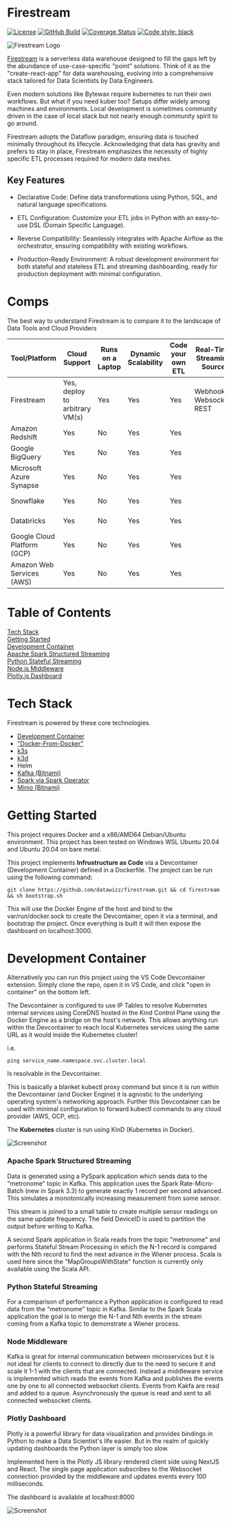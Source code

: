 <!--
License
<!-- START Firestream -->
# Firestream
[![License](https://img.shields.io/:license-Apache%202-blue.svg)](https://www.apache.org/licenses/LICENSE-2.0.txt)
[![GitHub Build](https://github.com/apache/airflow/workflows/Tests/badge.svg)](https://github.com/apache/airflow/actions)
[![Coverage Status](https://codecov.io/gh/apache/airflow/graph/badge.svg?token=WdLKlKHOAU)](https://codecov.io/gh/apache/airflow)
[![Code style: black](https://img.shields.io/badge/code%20style-black-000000.svg)](https://github.com/psf/black)


<picture width="500">
  <img
    src="static/images/firestream_banner.png"
    alt="Firestream Logo"
  />
</picture>

[Firestream](https://example.com/firestream/stable/) is a serverless data warehouse designed to fill the gaps left by the abundance of use-case-specific "point" solutions. Think of it as the "create-react-app" for data warehousing, evolving into a comprehensive stack tailored for Data Scientists by Data Engineers.

Even modern solutions like Bytewax require kubernetes to run their own workflows. But what if you need kuber too? Setups differ widely among machines and environments. Local development is sometimes community driven in the case of local stack but not nearly enough community spirit to go around.

Firestream adopts the Dataflow paradigm, ensuring data is touched minimally throughout its lifecycle. Acknowledging that data has gravity and prefers to stay in place, Firestream emphasizes the necessity of highly specific ETL processes required for modern data meshes.

## Key Features
* Declarative Code: Define data transformations using Python, SQL, and natural language specifications.

* ETL Configuration: Customize your ETL jobs in Python with an easy-to-use DSL (Domain Specific Language).

* Reverse Compatibility: Seamlessly integrates with Apache Airflow as the orchestrator, ensuring compatibility with existing workflows.

* Production-Ready Environment: A robust development environment for both stateful and stateless ETL and streaming dashboarding, ready for production deployment with minimal configuration.



# Comps

The best way to understand Firestream is to compare it to the landscape of Data Tools and Cloud Providers

| Tool/Platform            | Cloud Support                  | Runs on a Laptop | Dynamic Scalability | Code your own ETL | Real-Time Streaming Source | Real-Time Streaming Effects | Built on Open Source | Identity Management | User-Friendly Interface         | Kubernetes as a Service | BI Tool Compatible                    |
|--------------------------|--------------------------------|------------------|---------------------|-------------------|----------------------------|----------------------------|-----------------------|----------------------|----------------------------------|------------------------|---------------------------------------|
| Firestream               | Yes, deploy to arbitrary VM(s) | Yes              | Yes                 | Yes               | Webhooks, Websocket, REST  | Webhooks, Websocket, REST  | 100%                  | #TODO                | CLI, IDE (vscode), Services Interfaces | Yes                    | Apache Hive 2.0 API w integrated Catalog |
| Amazon Redshift          | Yes                            | No               | Yes                 | Yes               |                            | No                         | ~90%, postgres        | Yes                  | GUI                              | No                     | Widely Supported                      |
| Google BigQuery          | Yes                            | No               | Yes                 | Yes               |                            | No                         | 0%                    | Yes                  | Yes                              | No                     | Widely Supported                      |
| Microsoft Azure Synapse  | Yes                            | No               | Yes                 | Yes               |                            | No                         | 0%                    | Yes                  | Yes                              | No                     | ?                                     |
| Snowflake                | Yes                            | No               | Yes                 | Yes               |                            | No                         | 0%                    | Yes                  | Yes                              | No                     | Widely Supported                      |
| Databricks               | Yes                            | No               | Yes                 | Yes               |                            | No                         | 90%, spark            | Yes                  | Yes                              | No                     | Widely Supported                      |
| Google Cloud Platform (GCP) | Yes                         | No               | Yes                 | Yes               |                            | With dedicated project     | Extensive             | Yes                  | Yes                              | Yes                    | N/A                                   |
| Amazon Web Services (AWS) | Yes                           | No               | Yes                 | Yes               |                            | With dedicated project     | Extensive             | Yes                  | Yes                              | Yes                    | N/A                                   |









# Table of Contents  
[Tech Stack](#tech-stack)  
[Getting Started](#getting-started)  
[Development Container](#development-container)  
[Apache Spark Structured Streaming](#apache-spark-structured-streaming)  
[Python Stateful Streaming](#python-stateful-streaming)  
[Node.js Middleware](#node-middleware)  
[Plotly.js Dashboard](#plotly-dashboard)  

# Tech Stack

Firestream is powered by these core technologies.

* [Development Container](https://github.com/devcontainers)
* ["Docker-From-Docker"](https://github.com/devcontainers/features/tree/main/src/docker-outside-of-docker)
* [k3s](https://k3s.io/) 
* [k3d](https://github.com/k3d-io/k3d)
* Helm
* [Kafka (Bitnami)](https://github.com/bitnami/charts/tree/main/bitnami/kafka)
* [Spark via Spark Operator](https://github.com/kubeflow/spark-operator)
* [Minio (Bitnami)](https://github.com/bitnami/charts/tree/main/bitnami/minio)


# Getting Started

This project requires Docker and a x86/AMD64 Debian/Ubuntu environment. This project has been tested on Windows WSL Ubuntu 20.04 and Ubuntu 20.04 on bare metal.

This project implements **Infrustructure as Code** via a Devcontainer (Development Container) defined in a Dockerfile. The project can be run using the following command:

```
git clone https://github.com/datawizz/firestream.git && cd firestream && sh bootstrap.sh
```

This will use the Docker Engine of the host and bind to the var/run/docker.sock to create the Devcontainer, open it via a terminal, and bootstrap the project. Once everything is built it will then expose the dashboard on localhost:3000.



# Development Container

Alternatively you can run this project using the VS Code Devcontainer extension. Simply clone the repo, open it in VS Code, and click "open in container" on the bottom left.

The Devcontainer is configured to use IP Tables to resolve Kubernetes internal services using CoreDNS hosted in the Kind Control Plane using the Docker Engine as a bridge on the host's network. This allows anything run within the Devcontainer to reach local Kubernetes services using the same URL as it would inside the Kubernetes cluster!

i.e. 
```
ping service_name.namespace.svc.cluster.local
```
Is resolvable in the Devcontainer.

This is basically a blanket kubectl proxy command but since it is run within the Devcontainer (and Docker Engine) it is agnostic to the underlying operating system's networking approach. Further this Devcontainer can be used with minimal configuration to forward kubectl commands to any cloud provider (AWS, GCP, etc).

The **Kubernetes** cluster is run using KinD (Kubernetes in Docker).

![Screenshot](static/images/stack.png)


### Apache Spark Structured Streaming

Data is generated using a PySpark application which sends data to the "metronome" topic in Kafka. This application uses the Spark Rate-Micro-Batch (new in Spark 3.3) to generate exactly 1 record per second advanced. This simulates a monotonically increasing measurement from some sensor.

This stream is joined to a small table to create multiple sensor readings on the same update frequency. The field DeviceID is used to partition the output before writing to Kafka.

A second Spark application in Scala reads from the topic "metronome" and performs Stateful Stream Processing in which the N-1 record is compared with the Nth record to find the next advance in the Wiener process. Scala is used here since the "MapGroupsWithState" function is currently only available using the Scala API.

### Python Stateful Streaming

For a comparison of performance a Python application is configured to read data from the "metronome" topic in Kafka. Similar to the Spark Scala application the goal is to merge the N-1 and Nth events in the stream coming from a Kafka topic to demonstrate a Wiener process.

### Node Middleware

Kafka is great for internal communication between microservices but it is not ideal for clients to connect to directly due to the need to secure it and scale it 1-1 with the clients that are connected. Instead a middleware service is implemented which reads the events from Kafka and publishes the events one by one to all connected websocket clients. Events from Kakfa are read and added to a queue. Asynchronously the queue is read and sent to all connected websocket clients.

### Plotly Dashboard

Plotly is a powerful library for data visualization and provides bindings in Python to make a Data Scientist's life easier. But in the realm of quickly updating dashboards the Python layer is simply too slow.

Implemented here is the Plotly JS library rendered client side using NextJS and React. The single page application subscribes to the Websocket connection provided by the middleware and updates events every 100 milliseconds.

The dashboard is available at localhost:8000

![Screenshot](images/dashboard.gif)
